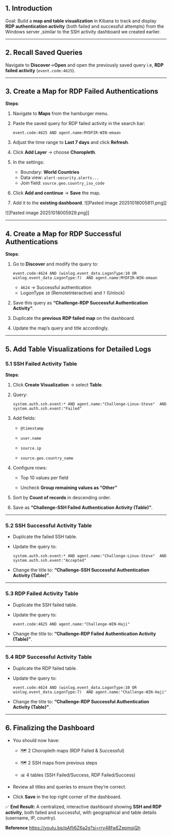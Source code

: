 
## 1. Introduction

Goal: Build a **map and table visualization** in Kibana to track and display **RDP authentication activity** (both failed and successful attempts) from the Windows server ,similar to the SSH activity dashboard we created earlier.

---

## 2. Recall Saved Queries

Navigate to **Discover**→**Open** and open the previously saved query i.e, **RDP failed activity** (`event.code:4625`).

---

## 3. Create a Map for RDP Failed Authentications

**Steps**:

1. Navigate to **Maps** from the hamburger menu.
2. Paste the saved query for RDP failed activity in the search bar:
    
    `event.code:4625 AND agent.name:MYDFIR-WIN-emaan`
    
3. Adjust the time range to **Last 7 days** and click **Refresh**.
4. Click **Add Layer** → choose **Choropleth**.
5. In the settings:
    
    - Boundary: **World Countries**
    - Data view: `alert-security.alerts...`
    - Join field: `source.geo.country_iso_code`

6. Click **Add and continue** → **Save** the map.
7. Add it to the **existing dashboard**.
![[Pasted image 20251018005811.png]]

![[Pasted image 20251018005929.png]]

---

## 4. Create a Map for RDP Successful Authentications

**Steps**:

1. Go to **Discover** and modify the query to:
    
    `event.code:4624 AND (winlog.event_data.LogonType:10 OR winlog.event_data.LogonType:7)  AND agent.name:MYDFIR-WIN-emaan`
    
    - `4624` → Successful authentication
    - LogonType `10` (RemoteInteractive) and `7` (Unlock)
        
2. Save this query as **“Challenge-RDP Successful Authentication Activity”**.
3. Duplicate the **previous RDP failed map** on the dashboard.
4. Update the map’s query and title accordingly.

---

## 5. Add Table Visualizations for Detailed Logs



### 5.1 SSH Failed Activity Table

**Steps**:

1. Click **Create Visualization** → select **Table**.
2. Query:
    
    `system.auth.ssh.event:* AND agent.name:"Challenge-Linux-Steve"  AND system.auth.ssh.event:"Failed"`
    
3. Add fields:
    
    - `@timestamp`
        
    - `user.name`
        
    - `source.ip`
        
    - `source.geo.country_name`
        
4. Configure rows:
    
    - Top 10 values per field
        
    - Uncheck **Group remaining values as “Other”**
        
5. Sort by **Count of records** in descending order.
6. Save as **“Challenge-SSH Failed Authentication Activity (Table)”**.

---

### 5.2 SSH Successful Activity Table

- Duplicate the failed SSH table.
    
- Update the query to:
    
    `system.auth.ssh.event:* AND agent.name:"Challenge-Linux-Steve"  AND system.auth.ssh.event:"Accepted"`
    
- Change the title to: **“Challenge-SSH Successful Authentication Activity (Table)”**.
    

---

### 5.3 RDP Failed Activity Table

- Duplicate the SSH failed table.
    
- Update the query to:
    
    `event.code:4625 AND agent.name:"Challenge-WIN-Haji"`
    
- Change the title to: **“Challenge-RDP Failed Authentication Activity (Table)”**.
    

---

### 5.4 RDP Successful Activity Table

- Duplicate the RDP failed table.
    
- Update the query to:
    
    `event.code:4624 AND (winlog.event_data.LogonType:10 OR winlog.event_data.LogonType:7)  AND agent.name:"Challenge-WIN-Haji"`
    
- Change the title to: **“Challenge-RDP Successful Authentication Activity (Table)”**.
    

---

## 6. Finalizing the Dashboard

- You should now have:
    
    - 🗺 2 Choropleth maps (RDP Failed & Successful)
        
    - 🗺 2 SSH maps from previous steps
        
    - 📊 4 tables (SSH Failed/Success, RDP Failed/Success)
        
- Review all titles and queries to ensure they’re correct.
    
- Click **Save** in the top right corner of the dashboard.
    

✅ **End Result:** A centralized, interactive dashboard showing **SSH and RDP activity**, both failed and successful, with geographical and table details (username, IP, country).


**Reference**
https://youtu.be/pAfIi6Z6a2g?si=rrv48fwEZepmsiQh